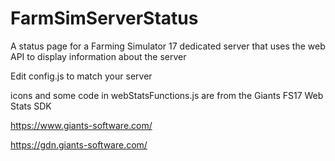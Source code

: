 # FarmSimServerStatus

A status page for a Farming Simulator 17 dedicated server that uses the web API to display information about the server

Edit config.js to match your server

icons and some code in webStatsFunctions.js are from the Giants FS17 Web Stats SDK

https://www.giants-software.com/

https://gdn.giants-software.com/
